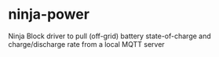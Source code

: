 # ninja-power
Ninja Block driver to pull (off-grid) battery state-of-charge and charge/discharge rate from a local MQTT server
